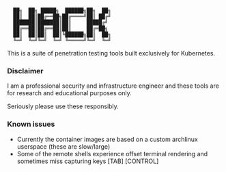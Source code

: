 ```
  ██╗  ██╗ █████╗  ██████╗██╗  ██╗
  ██║  ██║██╔══██╗██╔════╝██║ ██╔╝
  ███████║███████║██║     █████╔╝ 
  ██╔══██║██╔══██║██║     ██╔═██╗ 
  ██║  ██║██║  ██║╚██████╗██║  ██╗
  ╚═╝  ╚═╝╚═╝  ╚═╝ ╚═════╝╚═╝  ╚═╝            
```

This is a suite of penetration testing tools built exclusively for Kubernetes.

### Disclaimer

I am a professional security and infrastructure engineer and these tools are for
research and educational purposes only.

Seriously please use these responsibly.

### Known issues

 - Currently the container images are based on a custom archlinux userspace (these are slow/large)
 - Some of the remote shells experience offset terminal rendering and sometimes miss capturing keys [TAB] [CONTROL]

